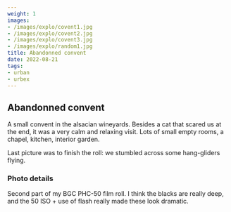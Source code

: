 ```yaml
---
weight: 1
images:
- /images/explo/covent1.jpg
- /images/explo/covent2.jpg
- /images/explo/covent3.jpg
- /images/explo/random1.jpg
title: Abandonned convent
date: 2022-08-21
tags:
- urban
- urbex
---
```


## Abandonned convent

A small convent in the alsacian wineyards. Besides a cat that scared us at the end, it was a very calm and relaxing visit. Lots of small empty rooms, a chapel, kitchen, interior garden.

Last picture was to finish the roll: we stumbled across some hang-gliders flying.

### Photo details

Second part of my BGC PHC-50 film roll. I think the blacks are really deep, and the 50 ISO + use of flash really made these look dramatic.

